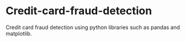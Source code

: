 # Credit-card-fraud-detection
Credit card fraud detection using python libraries such as pandas and matplotlib.
